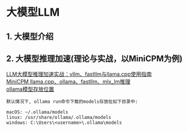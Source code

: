# 大模型LLM

## 1. 大模型介绍



## 2. 大模型推理加速(理论与实战，以MiniCPM为例)

[LLM大模型推理加速实战：vllm、fastllm与llama.cpp使用指南](https://cloud.baidu.com/article/3262596)<br>
[MiniCPM llama.cpp、ollama、fastllm、mlx_lm推理](https://github.com/OpenBMB/MiniCPM/tree/main?tab=readme-ov-file)<br>
[ollama模型存放位置](https://zhuanlan.zhihu.com/p/687099148)<br>

```
默认情况下, ollama run命令下载的models存放在如下目录中:

macOS: ~/.ollama/models
linux: /usr/share/ollama/.ollama/models
windows: C:\Users\<username>\.ollama\models
```

